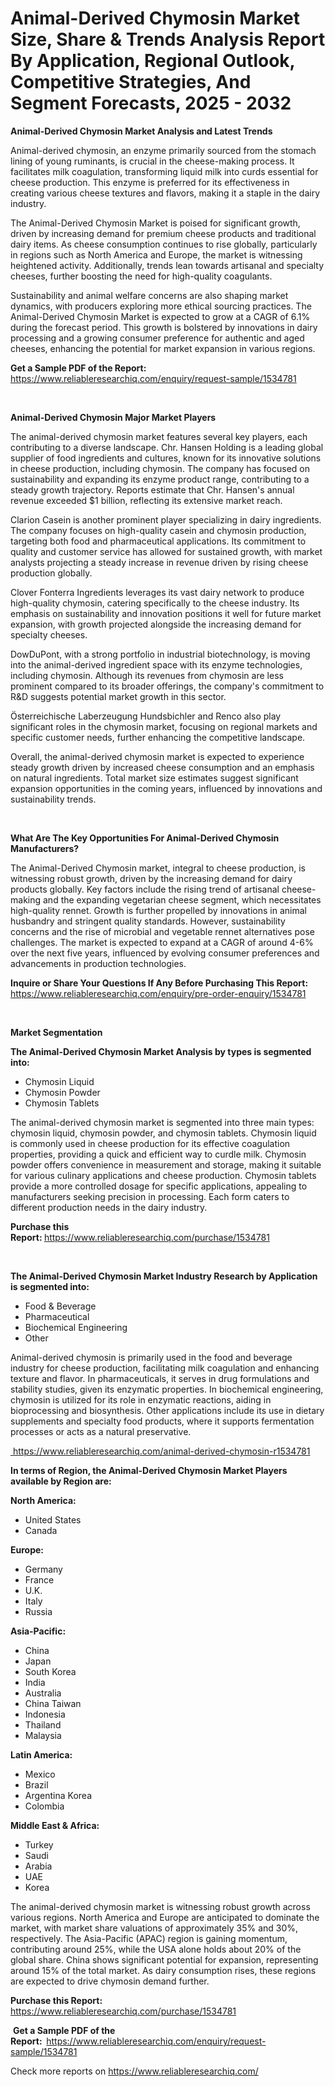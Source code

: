 <p><h1>Animal-Derived Chymosin Market Size, Share & Trends Analysis Report By Application, Regional Outlook, Competitive Strategies, And Segment Forecasts, 2025 - 2032</h1></p><p><strong>Animal-Derived Chymosin Market Analysis and Latest Trends</strong></p>
<p><p>Animal-derived chymosin, an enzyme primarily sourced from the stomach lining of young ruminants, is crucial in the cheese-making process. It facilitates milk coagulation, transforming liquid milk into curds essential for cheese production. This enzyme is preferred for its effectiveness in creating various cheese textures and flavors, making it a staple in the dairy industry.</p><p>The Animal-Derived Chymosin Market is poised for significant growth, driven by increasing demand for premium cheese products and traditional dairy items. As cheese consumption continues to rise globally, particularly in regions such as North America and Europe, the market is witnessing heightened activity. Additionally, trends lean towards artisanal and specialty cheeses, further boosting the need for high-quality coagulants.</p><p>Sustainability and animal welfare concerns are also shaping market dynamics, with producers exploring more ethical sourcing practices. The Animal-Derived Chymosin Market is expected to grow at a CAGR of 6.1% during the forecast period. This growth is bolstered by innovations in dairy processing and a growing consumer preference for authentic and aged cheeses, enhancing the potential for market expansion in various regions.</p></p>
<p><strong>Get a Sample PDF of the Report:&nbsp;</strong> <a href="https://www.reliableresearchiq.com/enquiry/request-sample/1534781?utm_campaign=103&utm_medium=2&utm_source=Github&utm_content=ia&utm_term=02022025&utm_id=animal-derived-chymosin">https://www.reliableresearchiq.com/enquiry/request-sample/1534781</a></p>
<p>&nbsp;</p>
<p><strong>Animal-Derived Chymosin Major Market Players</strong></p>
<p><p>The animal-derived chymosin market features several key players, each contributing to a diverse landscape. Chr. Hansen Holding is a leading global supplier of food ingredients and cultures, known for its innovative solutions in cheese production, including chymosin. The company has focused on sustainability and expanding its enzyme product range, contributing to a steady growth trajectory. Reports estimate that Chr. Hansen's annual revenue exceeded $1 billion, reflecting its extensive market reach.</p><p>Clarion Casein is another prominent player specializing in dairy ingredients. The company focuses on high-quality casein and chymosin production, targeting both food and pharmaceutical applications. Its commitment to quality and customer service has allowed for sustained growth, with market analysts projecting a steady increase in revenue driven by rising cheese production globally.</p><p>Clover Fonterra Ingredients leverages its vast dairy network to produce high-quality chymosin, catering specifically to the cheese industry. Its emphasis on sustainability and innovation positions it well for future market expansion, with growth projected alongside the increasing demand for specialty cheeses.</p><p>DowDuPont, with a strong portfolio in industrial biotechnology, is moving into the animal-derived ingredient space with its enzyme technologies, including chymosin. Although its revenues from chymosin are less prominent compared to its broader offerings, the company's commitment to R&D suggests potential market growth in this sector.</p><p>Österreichische Laberzeugung Hundsbichler and Renco also play significant roles in the chymosin market, focusing on regional markets and specific customer needs, further enhancing the competitive landscape.</p><p>Overall, the animal-derived chymosin market is expected to experience steady growth driven by increased cheese consumption and an emphasis on natural ingredients. Total market size estimates suggest significant expansion opportunities in the coming years, influenced by innovations and sustainability trends.</p></p>
<p>&nbsp;</p>
<p><strong>What Are The Key Opportunities For Animal-Derived Chymosin Manufacturers?</strong></p>
<p><p>The Animal-Derived Chymosin market, integral to cheese production, is witnessing robust growth, driven by the increasing demand for dairy products globally. Key factors include the rising trend of artisanal cheese-making and the expanding vegetarian cheese segment, which necessitates high-quality rennet. Growth is further propelled by innovations in animal husbandry and stringent quality standards. However, sustainability concerns and the rise of microbial and vegetable rennet alternatives pose challenges. The market is expected to expand at a CAGR of around 4-6% over the next five years, influenced by evolving consumer preferences and advancements in production technologies.</p></p>
<p><strong>Inquire or Share Your Questions If Any Before Purchasing This Report:</strong> <a href="https://www.reliableresearchiq.com/enquiry/pre-order-enquiry/1534781?utm_campaign=103&utm_medium=2&utm_source=Github&utm_content=ia&utm_term=02022025&utm_id=animal-derived-chymosin">https://www.reliableresearchiq.com/enquiry/pre-order-enquiry/1534781</a></p>
<p>&nbsp;</p>
<p><strong>Market Segmentation</strong></p>
<p><strong>The Animal-Derived Chymosin Market Analysis by types is segmented into:</strong></p>
<p><ul><li>Chymosin Liquid</li><li>Chymosin Powder</li><li>Chymosin Tablets</li></ul></p>
<p><p>The animal-derived chymosin market is segmented into three main types: chymosin liquid, chymosin powder, and chymosin tablets. Chymosin liquid is commonly used in cheese production for its effective coagulation properties, providing a quick and efficient way to curdle milk. Chymosin powder offers convenience in measurement and storage, making it suitable for various culinary applications and cheese production. Chymosin tablets provide a more controlled dosage for specific applications, appealing to manufacturers seeking precision in processing. Each form caters to different production needs in the dairy industry.</p></p>
<p><strong>Purchase this Report:&nbsp;</strong><a href="https://www.reliableresearchiq.com/purchase/1534781?utm_campaign=103&utm_medium=2&utm_source=Github&utm_content=ia&utm_term=02022025&utm_id=animal-derived-chymosin">https://www.reliableresearchiq.com/purchase/1534781</a></p>
<p>&nbsp;</p>
<p><strong>The Animal-Derived Chymosin Market Industry Research by Application is segmented into:</strong></p>
<p><ul><li>Food & Beverage</li><li>Pharmaceutical</li><li>Biochemical Engineering</li><li>Other</li></ul></p>
<p><p>Animal-derived chymosin is primarily used in the food and beverage industry for cheese production, facilitating milk coagulation and enhancing texture and flavor. In pharmaceuticals, it serves in drug formulations and stability studies, given its enzymatic properties. In biochemical engineering, chymosin is utilized for its role in enzymatic reactions, aiding in bioprocessing and biosynthesis. Other applications include its use in dietary supplements and specialty food products, where it supports fermentation processes or acts as a natural preservative.</p></p>
<p><a href="https://www.reliableresearchiq.com/animal-derived-chymosin-r1534781?utm_campaign=103&utm_medium=2&utm_source=Github&utm_content=ia&utm_term=02022025&utm_id=animal-derived-chymosin">&nbsp;https://www.reliableresearchiq.com/animal-derived-chymosin-r1534781</a></p>
<p><strong>In terms of Region, the Animal-Derived Chymosin Market Players available by Region are:</strong></p>
<p>
    <p> <strong> North America: </strong>
        <ul>
            <li>United States</li>
            <li>Canada</li>
        </ul>
        </p> 
    <p> <strong> Europe: </strong>
        <ul>
            <li>Germany</li>
            <li>France</li>
            <li>U.K.</li>
            <li>Italy</li>
            <li>Russia</li>
        </ul>
        </p> 
    <p> <strong> Asia-Pacific: </strong>
        <ul>
            <li>China</li>
            <li>Japan</li>
            <li>South Korea</li>
            <li>India</li>
            <li>Australia</li>
            <li>China Taiwan</li>
            <li>Indonesia</li>
            <li>Thailand</li>
            <li>Malaysia</li>
        </ul>
        </p> 
    <p> <strong> Latin America: </strong>
        <ul>
            <li>Mexico</li>
            <li>Brazil</li>
            <li>Argentina Korea</li>
            <li>Colombia</li>
        </ul>
        </p> 
    <p> <strong> Middle East & Africa: </strong>
        <ul>
            <li>Turkey</li>
            <li>Saudi</li>
            <li>Arabia</li>
            <li>UAE</li>
            <li>Korea</li>
        </ul>
    </p>
    </p>
<p><p>The animal-derived chymosin market is witnessing robust growth across various regions. North America and Europe are anticipated to dominate the market, with market share valuations of approximately 35% and 30%, respectively. The Asia-Pacific (APAC) region is gaining momentum, contributing around 25%, while the USA alone holds about 20% of the global share. China shows significant potential for expansion, representing around 15% of the total market. As dairy consumption rises, these regions are expected to drive chymosin demand further.</p></p>
<p><strong>Purchase this Report: </strong><a href="https://www.reliableresearchiq.com/purchase/1534781?utm_campaign=103&utm_medium=2&utm_source=Github&utm_content=ia&utm_term=02022025&utm_id=animal-derived-chymosin">https://www.reliableresearchiq.com/purchase/1534781</a></p>
<p>&nbsp;<strong>Get a Sample PDF of the Report:&nbsp;&nbsp;</strong><a href="https://www.reliableresearchiq.com/enquiry/request-sample/1534781?utm_campaign=103&utm_medium=2&utm_source=Github&utm_content=ia&utm_term=02022025&utm_id=animal-derived-chymosin">https://www.reliableresearchiq.com/enquiry/request-sample/1534781</a></p>
<p><strong></strong></p>
<p>Check more reports on <a href="https://www.reliableresearchiq.com/?utm_campaign=103&utm_medium=2&utm_source=Github&utm_content=ia&utm_term=02022025&utm_id=animal-derived-chymosin">https://www.reliableresearchiq.com/</a></p>